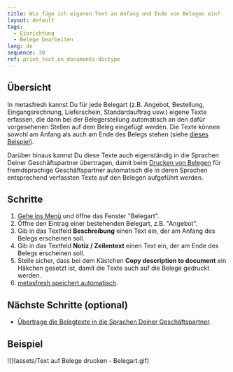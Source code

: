 ```yaml
---
title: Wie füge ich eigenen Text an Anfang und Ende von Belegen ein?
layout: default
tags:
  - Einrichtung
  - Belege bearbeiten
lang: de
sequence: 30
ref: print_text_on_documents-doctype
---
```


## Übersicht
In metasfresh kannst Du für jede Belegart (z.B. Angebot, Bestellung, Eingangsrechnung, Lieferschein, Standardauftrag usw.) eigene Texte erfassen, die dann bei der Belegerstellung automatisch an den dafür vorgesehenen Stellen auf dem Beleg eingefügt werden. Die Texte können sowohl am Anfang als auch am Ende des Belegs stehen (siehe [dieses Beispiel](Text_auf_Belege_drucken-allgemein)).

Darüber hinaus kannst Du diese Texte auch eigenständig in die Sprachen Deiner Geschäftspartner übertragen, damit beim [Drucken von Belegen](PDFVorschau) für fremdsprachige Geschäftspartner automatisch die in deren Sprachen entsprechend verfassten Texte auf den Belegen aufgeführt werden.

## Schritte
1. [Gehe ins Menü](Menu) und öffne das Fenster "Belegart".
1. Öffne den Eintrag einer bestehenden Belegart, z.B. "Angebot".
1. Gib in das Textfeld **Beschreibung** einen Text ein, der am Anfang des Belegs erscheinen soll.
1. Gib in das Textfeld **Notiz / Zeilentext** einen Text ein, der am Ende des Belegs erscheinen soll.
1. Stelle sicher, dass bei dem Kästchen **Copy description to document** ein Häkchen gesetzt ist, damit die Texte auch auf die Belege gedruckt werden.
1. [metasfresh speichert automatisch](Speicheranzeige).

## Nächste Schritte (optional)
- [Übertrage die Belegtexte in die Sprachen Deiner Geschäftspartner](Belegtexte_uebersetzen-Belegart).

## Beispiel
![](assets/Text auf Belege drucken - Belegart.gif)
